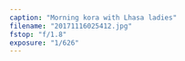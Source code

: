 ```yaml
---
caption: "Morning kora with Lhasa ladies"
filename: "20171116025412.jpg"
fstop: "f/1.8"
exposure: "1/626"
---
```

